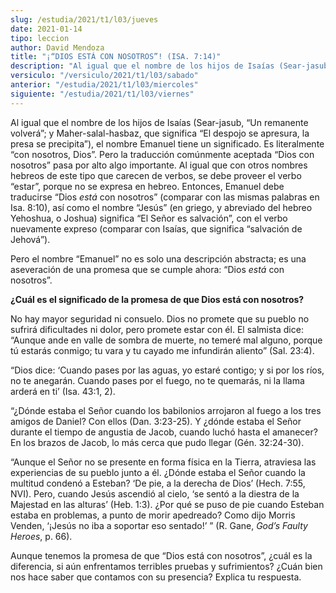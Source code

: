 ```yaml
---
slug: /estudia/2021/t1/l03/jueves
date: 2021-01-14
tipo: leccion
author: David Mendoza
title: "¡“DIOS ESTÁ CON NOSOTROS”! (ISA. 7:14)"
description: "Al igual que el nombre de los hijos de Isaías (Sear-jasub, “Un remanente volverá”; y Maher-salal-hasbaz, que significa “El despojo se apresura, la presa se precipita”), el nombre Emanuel tiene un significado"
versiculo: "/versiculo/2021/t1/l03/sabado"
anterior: "/estudia/2021/t1/l03/miercoles"
siguiente: "/estudia/2021/t1/l03/viernes"
---
```


Al igual que el nombre de los hijos de Isaías (Sear-jasub,
“Un remanente volverá”; y Maher-salal-hasbaz, que
significa “El despojo se apresura, la presa se
precipita”), el nombre Emanuel tiene un significado. Es
literalmente “con nosotros, Dios”. Pero la traducción
comúnmente aceptada “Dios con nosotros” pasa por alto
algo importante. Al igual que con otros nombres hebreos de este tipo
que carecen de verbos, se debe proveer el verbo “estar”,
porque no se expresa en hebreo. Entonces, Emanuel debe traducirse
“Dios _está_ con nosotros” (comparar con las
mismas palabras en Isa. 8:10), así como el nombre
“Jesús” (en griego, y abreviado del hebreo Yehoshua,
o Joshua) significa “El Señor es salvación”, con
el verbo nuevamente expreso (comparar con Isaías, que significa
“salvación de Jehová”).


Pero el nombre “Emanuel” no es solo una descripción
abstracta; es una aseveración de una promesa que se cumple ahora:
“Dios _está_ con nosotros”.


**¿Cuál es el significado de la promesa de que Dios
está con nosotros?**

No hay mayor seguridad ni consuelo. Dios no promete que su pueblo no
sufrirá dificultades ni dolor, pero promete estar con él. El
salmista dice: “Aunque ande en valle de sombra de muerte, no
temeré mal alguno, porque tú estarás conmigo; tu vara y
tu cayado me infundirán aliento” (Sal. 23:4).


“Dios dice: ‘Cuando pases por las aguas, yo estaré
contigo; y si por los ríos, no te anegarán. Cuando pases por
el fuego, no te quemarás, ni la llama arderá en ti’
(Isa. 43:1, 2).


“¿Dónde estaba el Señor cuando los babilonios
arrojaron al fuego a los tres amigos de Daniel? Con ellos (Dan.
3:23-25). Y ¿dónde estaba el Señor durante el tiempo de
angustia de Jacob, cuando luchó hasta el amanecer? En los brazos
de Jacob, lo más cerca que pudo llegar (Gén. 32:24-30).


“Aunque el Señor no se presente en forma física en la
Tierra, atraviesa las experiencias de su pueblo junto a él.
¿Dónde estaba el Señor cuando la multitud condenó
a Esteban? ‘De pie, a la derecha de Dios’ (Hech. 7:55,
NVI). Pero, cuando Jesús ascendió al cielo, ‘se
sentó a la diestra de la Majestad en las alturas’ (Heb.
1:3). ¿Por qué se puso de pie cuando Esteban estaba en
problemas, a punto de morir apedreado? Como dijo Morris Venden,
‘¡Jesús no iba a soportar eso sentado!’ ”
(R. Gane, _God’s Faulty Heroes_, p. 66).


Aunque tenemos la promesa de que “Dios está con
nosotros”, ¿cuál es la diferencia, si aún
enfrentamos terribles pruebas y sufrimientos? ¿Cuán bien nos
hace saber que contamos con su presencia? Explica tu respuesta.
